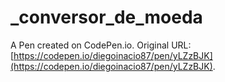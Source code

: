 # _conversor_de_moeda

A Pen created on CodePen.io. Original URL: [https://codepen.io/diegoinacio87/pen/yLZzBJK](https://codepen.io/diegoinacio87/pen/yLZzBJK).

